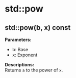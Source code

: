 # std::pow

## std::pow(b, x) const

**Parameters:**  
- b: Base
- x: Exponent

**Descriptions:**  
Returns `a` to the power of `x`. 